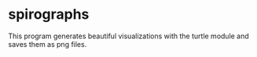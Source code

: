 # spirographs
This program generates beautiful visualizations with the turtle module and saves them as png files.
